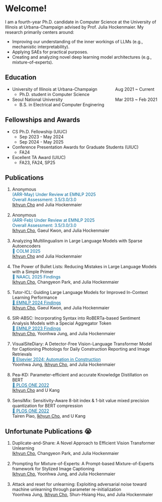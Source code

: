 <style>
r { color: Red }
o { color: Orange }
g { color: Green }
c { color: Cyan }
blue { color: Blue }
customb { color: #006699 }
</style>

# Welcome!
I am a fourth-year Ph.D. candidate in Computer Science at the University of Illinois at Urbana-Champaign advised by Prof. Julia Hockenmaier. My research primarily centers around: 
- Improving our understanding of the inner workings of LLMs (e.g., mechanistic interpretability).
- Applying SAEs for practical purposes.
- Creating and analyzing novel deep learning model architectures (e.g., mixture-of-experts).

## Education
- University of Illinois at Urbana-Champaign &nbsp;&nbsp;&nbsp;&nbsp;&nbsp;&nbsp;&nbsp;&nbsp;&nbsp;&nbsp;&nbsp;&nbsp;&nbsp; Aug 2021 ~ Current
  - Ph.D. student in Computer Science								       		
- Seoul National University  &nbsp;&nbsp;&nbsp;&nbsp;&nbsp;&nbsp;&nbsp;&nbsp;&nbsp;&nbsp;&nbsp;&nbsp;&nbsp;&nbsp;&nbsp;&nbsp;&nbsp;&nbsp;&nbsp;&nbsp;&nbsp;&nbsp;&nbsp;&nbsp;&nbsp;&nbsp;&nbsp;&nbsp;&nbsp;&nbsp;&nbsp;&nbsp;&nbsp;&nbsp;&nbsp;&nbsp;&nbsp;&nbsp;&nbsp;&nbsp;&nbsp;&nbsp; Mar 2013 ~ Feb 2021
  - B.S. in Electrical and Computer Enginering

## Fellowships and Awards
- CS Ph.D. Fellowship (UIUC)
  - Sep 2023 - May 2024
  - Sep 2024 - May 2025
- Conference Presentation Awards for Graduate Students (UIUC)
  - FA24
- Excellent TA Award (UIUC)
  - FA23, FA24, SP25

## Publications
1. Anonymous <br><customb>(ARR-May) Under Review at EMNLP 2025</customb><br><customb>Overall Assessment: 3.5/3.0/3.0</customb><br><ins>Ikhyun Cho</ins> and Julia Hockenmaier<br><br>
2. Anonymous <br><customb>(ARR-Feb) Under Review at EMNLP 2025</customb><br><customb>Overall Assessment: 3.5/3.0/3.0</customb><br><ins>Ikhyun Cho</ins>, Gaeul Kwon, and Julia Hockenmaier<br><br>
3. Analyzing Multilingualism in Large Language Models with Sparse Autoencoders <br><customb>🎉 COLM 2025</customb><br><ins>Ikhyun Cho</ins> and Julia Hockenmaier<br><br>
4. The Power of Bullet Lists: Reducing Mistakes in Large Language Models with a Simple Primer <br><customb>🎉 NAACL 2025 Findings</customb><br><ins>Ikhyun Cho</ins>, Changyeon Park, and Julia Hockenmaier<br><br>
5. Tutor-ICL: Guiding Large Language Models for Improved In-Context Learning Performance <br><a href="https://aclanthology.org/2024.findings-emnlp.554/" style="color: #006699;">🎉 EMNLP 2024 Findings</a><br><ins>Ikhyun Cho</ins>, Gaeul Kwon, and Julia Hockenmaier<br><br>
6. SIR-ABSC: Incorporating Syntax into RoBERTa-based Sentiment Analysis Models with a Special Aggregator Token<br><a href="https://aclanthology.org/2023.findings-emnlp.572/" style="color: #006699;">🎉 EMNLP 2023 Findings</a><br><ins>Ikhyun Cho</ins>, Yoonhwa Jung, and Julia Hockenmaier<br><br>
7. VisualSiteDiary: A Detector-Free Vision-Language Transformer Model for Captioning Photologs for Daily Construction Reporting and Image Retrievals<br><a href="https://www.sciencedirect.com/science/article/pii/S092658052400219X" style="color: #006699;">🎉 Elsevier 2024: Automation in Construction</a><br>Yoonhwa Jung, <ins>Ikhyun Cho</ins>, and Julia Hockenmaier<br><br>
8. Pea-KD: Parameter-efficient and accurate Knowledge Distillation on BERT<br><a href="https://journals.plos.org/plosone/article?id=10.1371/journal.pone.0263592" style="color: #006699;">🎉 PLOS ONE 2022</a><br><ins>Ikhyun Cho</ins> and U Kang<br><br>
9. SensiMix: Sensitivity-Aware 8-bit index & 1-bit value mixed precision quantization for BERT compression<br><a href="https://journals.plos.org/plosone/article?id=10.1371/journal.pone.0265621" style="color: #006699;">🎉 PLOS ONE 2022</a><br>Tairen Piao, <ins>Ikhyun Cho</ins>, and U Kang

## Unfortunate Publications 😭
1. Duplicate-and-Share: A Novel Approach to Efficient Vision Transformer Unlearning<br><ins>Ikhyun Cho</ins>, Changyeon Park, and Julia Hockenmaier<br><br>
2. Prompting for Mixture-of-Experts: A Prompt-based Mixture-of-Experts framework for Stylized Image Captioning<br><ins>Ikhyun Cho</ins>, Yoonhwa Jung, and Julia Hockenmaier<br><br>
3. Attack and reset for unlearning: Exploiting adversarial noise toward machine unlearning through parameter re-initialization<br>Yoonhwa Jung, <ins>Ikhyun Cho</ins>, Shun-Hsiang Hsu, and Julia Hockenmaier<br><br>
